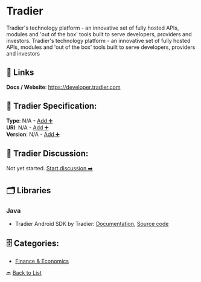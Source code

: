# Tradier

Tradier's technology platform - an innovative set of fully hosted APIs, modules and 'out of the box' tools built to serve developers, providers and investors.  Tradier's technology platform - an innovative set of fully hosted APIs, modules and 'out of the box' tools built to serve developers, providers and investors

##  🔗 Links
**Docs / Website**: https://developer.tradier.com

## 🧬 Tradier Specification:
**Type**: N/A - [Add ➕](https://github.com/apis-list/apis-list/edit/main/apis.yaml#L19647)  
**URI**: N/A - [Add ➕](https://github.com/apis-list/apis-list/edit/main/apis.yaml#L19647)  
**Version**: N/A - [Add ➕](https://github.com/apis-list/apis-list/edit/main/apis.yaml#L19647)

## 💬 Tradier Discussion:
Not yet started. [Start discussion ➡️](https://github.com/apis-list/apis-list/discussions/new)

## 🗂️ Libraries
### Java
- Tradier Android SDK by Tradier: [Documentation](https://developer.tradier.com/documentation/overview/libraries), [Source code](https://github.com/Utsav2/AndroidTradier)


## 🗄️ Categories:
- [Finance & Economics](https://github.com/apis-list/apis-list#finance--economics-)

🔙  [Back to List](https://github.com/apis-list/apis-list)
